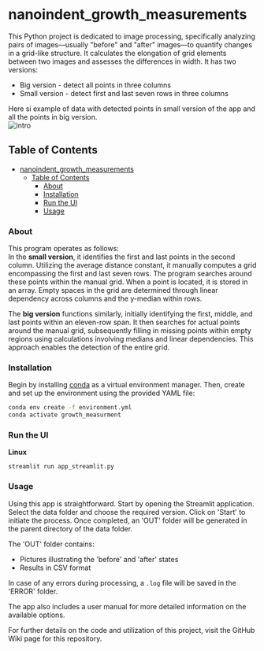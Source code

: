 # nanoindent_growth_measurements

This Python project is dedicated to image processing, specifically analyzing pairs of images—usually "before" and "after" images—to quantify changes in a grid-like structure. It calculates the elongation of grid elements between two images and assesses the differences in width. It has two versions: 
* Big version - detect all points in three columns 
* Small version - detect first and last seven rows in three columns

Here si example of data with detected points in small version of the app and all the points in big version. \
![intro](https://github.com/emmateki/nanoindent_growth_measurment/assets/116107969/6fb1c6e8-26ad-450a-becc-a26fc8696ffc)

## Table of Contents

- [nanoindent\_growth\_measurements](#nanoindent_growth_measurements)
  - [Table of Contents](#table-of-contents)
    - [About](#about)
    - [Installation](#installation)
    - [Run the UI](#run-the-ui)
    - [Usage](#usage)

### About
This program operates as follows:  \
In the **small version**, it identifies the first and last points in the second column. Utilizing the average distance constant, it manually computes a grid encompassing the first and last seven rows. The program searches around these points within the manual grid. When a point is located, it is stored in an array. Empty spaces in the grid are determined through linear dependency across columns and the y-median within rows. 

The **big version** functions similarly, initially identifying the first, middle, and last points within an eleven-row span. It then searches for actual points around the manual grid, subsequently filling in missing points within empty regions using calculations involving medians and linear dependencies. This approach enables the detection of the entire grid. 

### Installation

Begin by installing [conda](https://docs.conda.io/en/latest/miniconda.html) as a virtual environment manager. Then, create and set up the environment using the provided YAML file:

```sh
conda env create -f environment.yml
conda activate growth_measurment
```

### Run the UI 

**Linux**

```shell
streamlit run app_streamlit.py
```

### Usage

Using this app is straightforward. Start by opening the Streamlit application. Select the data folder and choose the required version. Click on 'Start' to initiate the process. Once completed, an 'OUT' folder will be generated in the parent directory of the data folder.

The 'OUT' folder contains:
- Pictures illustrating the 'before' and 'after' states
- Results in CSV format

In case of any errors during processing, a `.log` file will be saved in the 'ERROR' folder.

The app also includes a user manual for more detailed information on the available options.

For further details on the code and utilization of this project, visit the GitHub Wiki page for this repository.
